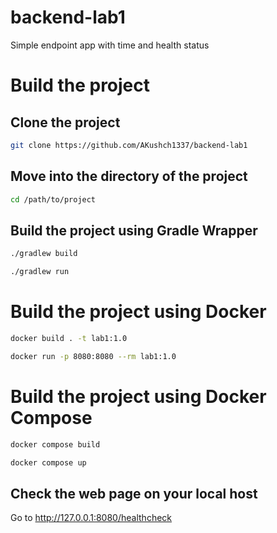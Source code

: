 # backend-lab1

Simple endpoint app with time and health status

# Build the project
## Clone the project
```bash
git clone https://github.com/AKushch1337/backend-lab1
```
## Move into the directory of the project
```bash
cd /path/to/project
```

## Build the project using Gradle Wrapper
```bash
./gradlew build
```
```bash
./gradlew run
```

# Build the project using Docker

```bash
docker build . -t lab1:1.0 
```

```bash
docker run -p 8080:8080 --rm lab1:1.0
```

# Build the project using Docker Compose

```bash
docker compose build
```

```bash
docker compose up
```

## Check the web page on your local host

Go to http://127.0.0.1:8080/healthcheck



